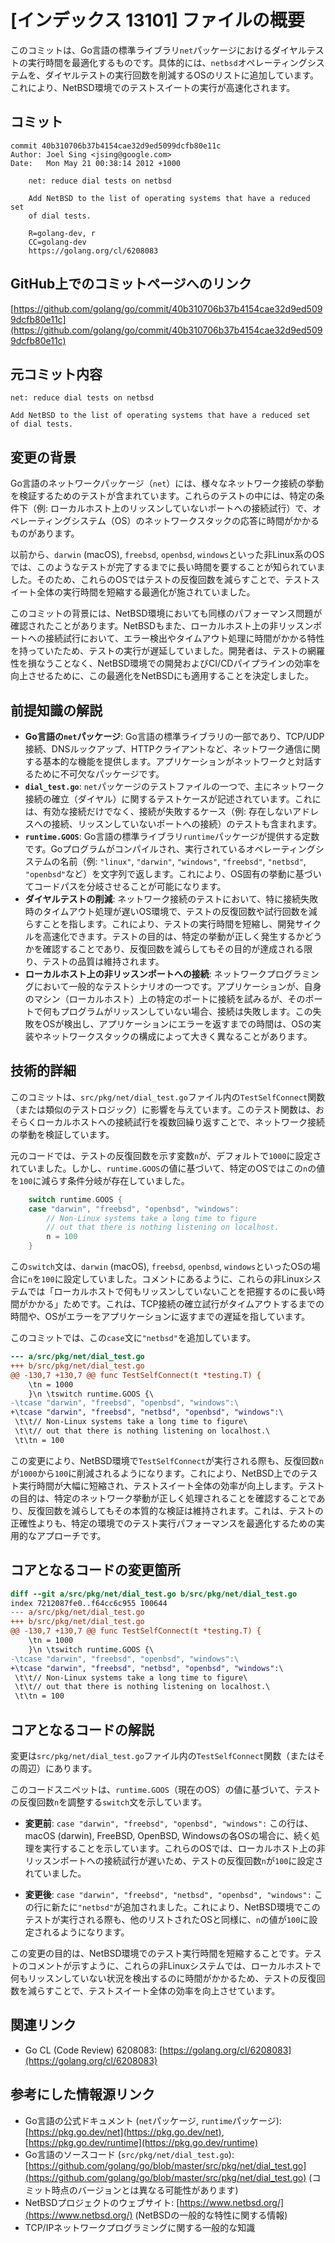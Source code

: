 # [インデックス 13101] ファイルの概要

このコミットは、Go言語の標準ライブラリ`net`パッケージにおけるダイヤルテストの実行時間を最適化するものです。具体的には、`netbsd`オペレーティングシステムを、ダイヤルテストの実行回数を削減するOSのリストに追加しています。これにより、NetBSD環境でのテストスイートの実行が高速化されます。

## コミット

```
commit 40b310706b37b4154cae32d9ed5099dcfb80e11c
Author: Joel Sing <jsing@google.com>
Date:   Mon May 21 00:38:14 2012 +1000

    net: reduce dial tests on netbsd
    
    Add NetBSD to the list of operating systems that have a reduced set
    of dial tests.
    
    R=golang-dev, r
    CC=golang-dev
    https://golang.org/cl/6208083
```

## GitHub上でのコミットページへのリンク

[https://github.com/golang/go/commit/40b310706b37b4154cae32d9ed5099dcfb80e11c](https://github.com/golang/go/commit/40b310706b37b4154cae32d9ed5099dcfb80e11c)

## 元コミット内容

```
net: reduce dial tests on netbsd

Add NetBSD to the list of operating systems that have a reduced set
of dial tests.
```

## 変更の背景

Go言語のネットワークパッケージ（`net`）には、様々なネットワーク接続の挙動を検証するためのテストが含まれています。これらのテストの中には、特定の条件下（例: ローカルホスト上のリッスンしていないポートへの接続試行）で、オペレーティングシステム（OS）のネットワークスタックの応答に時間がかかるものがあります。

以前から、`darwin` (macOS), `freebsd`, `openbsd`, `windows`といった非Linux系のOSでは、このようなテストが完了するまでに長い時間を要することが知られていました。そのため、これらのOSではテストの反復回数を減らすことで、テストスイート全体の実行時間を短縮する最適化が施されていました。

このコミットの背景には、NetBSD環境においても同様のパフォーマンス問題が確認されたことがあります。NetBSDもまた、ローカルホスト上の非リッスンポートへの接続試行において、エラー検出やタイムアウト処理に時間がかかる特性を持っていたため、テストの実行が遅延していました。開発者は、テストの網羅性を損なうことなく、NetBSD環境での開発およびCI/CDパイプラインの効率を向上させるために、この最適化をNetBSDにも適用することを決定しました。

## 前提知識の解説

*   **Go言語の`net`パッケージ**: Go言語の標準ライブラリの一部であり、TCP/UDP接続、DNSルックアップ、HTTPクライアントなど、ネットワーク通信に関する基本的な機能を提供します。アプリケーションがネットワークと対話するために不可欠なパッケージです。
*   **`dial_test.go`**: `net`パッケージのテストファイルの一つで、主にネットワーク接続の確立（ダイヤル）に関するテストケースが記述されています。これには、有効な接続だけでなく、接続が失敗するケース（例: 存在しないアドレスへの接続、リッスンしていないポートへの接続）のテストも含まれます。
*   **`runtime.GOOS`**: Go言語の標準ライブラリ`runtime`パッケージが提供する定数です。Goプログラムがコンパイルされ、実行されているオペレーティングシステムの名前（例: `"linux"`, `"darwin"`, `"windows"`, `"freebsd"`, `"netbsd"`, `"openbsd"`など）を文字列で返します。これにより、OS固有の挙動に基づいてコードパスを分岐させることが可能になります。
*   **ダイヤルテストの削減**: ネットワーク接続のテストにおいて、特に接続失敗時のタイムアウト処理が遅いOS環境で、テストの反復回数や試行回数を減らすことを指します。これにより、テストの実行時間を短縮し、開発サイクルを高速化できます。テストの目的は、特定の挙動が正しく発生するかどうかを確認することであり、反復回数を減らしてもその目的が達成される限り、テストの品質は維持されます。
*   **ローカルホスト上の非リッスンポートへの接続**: ネットワークプログラミングにおいて一般的なテストシナリオの一つです。アプリケーションが、自身のマシン（ローカルホスト）上の特定のポートに接続を試みるが、そのポートで何もプログラムがリッスンしていない場合、接続は失敗します。この失敗をOSが検出し、アプリケーションにエラーを返すまでの時間は、OSの実装やネットワークスタックの構成によって大きく異なることがあります。

## 技術的詳細

このコミットは、`src/pkg/net/dial_test.go`ファイル内の`TestSelfConnect`関数（または類似のテストロジック）に影響を与えています。このテスト関数は、おそらくローカルホストへの接続試行を複数回繰り返すことで、ネットワーク接続の挙動を検証しています。

元のコードでは、テストの反復回数を示す変数`n`が、デフォルトで`1000`に設定されていました。しかし、`runtime.GOOS`の値に基づいて、特定のOSではこの`n`の値を`100`に減らす条件分岐が存在していました。

```go
	switch runtime.GOOS {
	case "darwin", "freebsd", "openbsd", "windows":
		// Non-Linux systems take a long time to figure
		// out that there is nothing listening on localhost.
		n = 100
	}
```

この`switch`文は、`darwin` (macOS), `freebsd`, `openbsd`, `windows`といったOSの場合に`n`を`100`に設定していました。コメントにあるように、これらの非Linuxシステムでは「ローカルホストで何もリッスンしていないことを把握するのに長い時間がかかる」ためです。これは、TCP接続の確立試行がタイムアウトするまでの時間や、OSがエラーをアプリケーションに返すまでの遅延を指しています。

このコミットでは、この`case`文に`"netbsd"`を追加しています。

```diff
--- a/src/pkg/net/dial_test.go
+++ b/src/pkg/net/dial_test.go
@@ -130,7 +130,7 @@ func TestSelfConnect(t *testing.T) {
 	\tn = 1000
 	}\n \tswitch runtime.GOOS {\
-\tcase "darwin", "freebsd", "openbsd", "windows":\
+\tcase "darwin", "freebsd", "netbsd", "openbsd", "windows":\
 \t\t// Non-Linux systems take a long time to figure\
 \t\t// out that there is nothing listening on localhost.\
 \t\tn = 100
```

この変更により、NetBSD環境で`TestSelfConnect`が実行される際も、反復回数`n`が`1000`から`100`に削減されるようになります。これにより、NetBSD上でのテスト実行時間が大幅に短縮され、テストスイート全体の効率が向上します。テストの目的は、特定のネットワーク挙動が正しく処理されることを確認することであり、反復回数を減らしてもその本質的な検証は維持されます。これは、テストの正確性よりも、特定の環境でのテスト実行パフォーマンスを最適化するための実用的なアプローチです。

## コアとなるコードの変更箇所

```diff
diff --git a/src/pkg/net/dial_test.go b/src/pkg/net/dial_test.go
index 7212087fe0..f64cc6c955 100644
--- a/src/pkg/net/dial_test.go
+++ b/src/pkg/net/dial_test.go
@@ -130,7 +130,7 @@ func TestSelfConnect(t *testing.T) {
 	\tn = 1000
 	}\n \tswitch runtime.GOOS {\
-\tcase "darwin", "freebsd", "openbsd", "windows":\
+\tcase "darwin", "freebsd", "netbsd", "openbsd", "windows":\
 \t\t// Non-Linux systems take a long time to figure\
 \t\t// out that there is nothing listening on localhost.\
 \t\tn = 100
```

## コアとなるコードの解説

変更は`src/pkg/net/dial_test.go`ファイル内の`TestSelfConnect`関数（またはその周辺）にあります。

このコードスニペットは、`runtime.GOOS`（現在のOS）の値に基づいて、テストの反復回数`n`を調整する`switch`文を示しています。

*   **変更前**:
    `case "darwin", "freebsd", "openbsd", "windows":`
    この行は、macOS (darwin), FreeBSD, OpenBSD, Windowsの各OSの場合に、続く処理を実行することを示しています。これらのOSでは、ローカルホスト上の非リッスンポートへの接続試行が遅いため、テストの反復回数`n`が`100`に設定されていました。

*   **変更後**:
    `case "darwin", "freebsd", "netbsd", "openbsd", "windows":`
    この行に新たに`"netbsd"`が追加されました。これにより、NetBSD環境でこのテストが実行される際も、他のリストされたOSと同様に、`n`の値が`100`に設定されるようになります。

この変更の目的は、NetBSD環境でのテスト実行時間を短縮することです。テストのコメントが示すように、これらの非Linuxシステムでは、ローカルホストで何もリッスンしていない状況を検出するのに時間がかかるため、テストの反復回数を減らすことで、テストスイート全体の効率を向上させています。

## 関連リンク

*   Go CL (Code Review) 6208083: [https://golang.org/cl/6208083](https://golang.org/cl/6208083)

## 参考にした情報源リンク

*   Go言語の公式ドキュメント (`net`パッケージ, `runtime`パッケージ): [https://pkg.go.dev/net](https://pkg.go.dev/net), [https://pkg.go.dev/runtime](https://pkg.go.dev/runtime)
*   Go言語のソースコード (`src/pkg/net/dial_test.go`): [https://github.com/golang/go/blob/master/src/pkg/net/dial_test.go](https://github.com/golang/go/blob/master/src/pkg/net/dial_test.go) (コミット時点のバージョンとは異なる可能性があります)
*   NetBSDプロジェクトのウェブサイト: [https://www.netbsd.org/](https://www.netbsd.org/) (NetBSDの一般的な特性に関する情報)
*   TCP/IPネットワークプログラミングに関する一般的な知識
